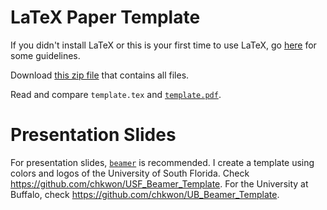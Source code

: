 # LaTeX Paper Template

If you didn't install LaTeX or this is your first time to use LaTeX, go [here](https://stom.chkwon.net/latex/) for some guidelines.

Download [this zip file](https://github.com/chkwon/LaTeX-Paper-Template/archive/master.zip) that contains all files.

Read and compare `template.tex` and [`template.pdf`](https://github.com/chkwon/LaTeX-Paper-Template/blob/master/template.pdf).


# Presentation Slides

For presentation slides, [`beamer`](https://en.wikipedia.org/wiki/Beamer_(LaTeX)) is recommended. I create a template using colors and logos of the University of South Florida. Check https://github.com/chkwon/USF_Beamer_Template. For the University at Buffalo, check https://github.com/chkwon/UB_Beamer_Template.
